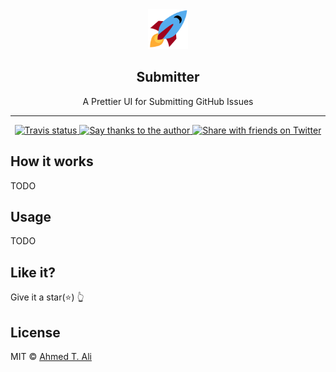 <div align="center">
  <img src="./static/images/rocket.svg" width="64" alt="rocket emoji"/>
	<h2>Submitter</h2>
  <p>A Prettier UI for Submitting GitHub Issues</p>

  <hr>

  <a href="https://travis-ci.org/ahmed-taj/submitter">
    <img src="https://img.shields.io/travis/ahmed-taj/submitter.svg?style=flat-square" alt="Travis status"/>
  </a>

  <a href="https://saythanks.io/to/ahmed-taj">
    <img src="https://img.shields.io/badge/Say%20Thanks-💖-CA1F7B.svg?style=flat-square" alt="Say thanks to the author"/>
  </a>

  <a href="http://twitter.com/home?status=Check out this cool project by @ah_tajelsir https://git.io/todos">
    <img src="https://img.shields.io/badge/Share-with%20friends-blue.svg?logo=twitter&style=flat-square" alt="Share with friends on Twitter"/>
  </a>
</div>

## How it works

TODO

## Usage

TODO

## Like it?

Give it a star(:star:) :point_up_2:

## License

MIT © [Ahmed T. Ali](https://github.com/ahmed-taj)
